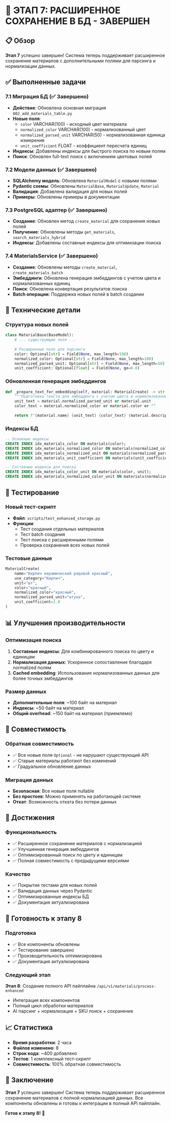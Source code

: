 # 🎯 ЭТАП 7: РАСШИРЕННОЕ СОХРАНЕНИЕ В БД - ЗАВЕРШЕН

## 📋 Обзор

**Этап 7** успешно завершен! Система теперь поддерживает расширенное сохранение материалов с дополнительными полями для парсинга и нормализации данных.

## ✅ Выполненные задачи

### 7.1 Миграция БД (✅ Завершено)
- **Действие**: Обновлена основная миграция `002_add_materials_table.py`
- **Новые поля**:
  - `color` VARCHAR(100) - исходный цвет материала
  - `normalized_color` VARCHAR(100) - нормализованный цвет
  - `normalized_parsed_unit` VARCHAR(50) - нормализованная единица измерения
  - `unit_coefficient` FLOAT - коэффициент пересчета единиц
- **Индексы**: Добавлены индексы для быстрого поиска по новым полям
- **Поиск**: Обновлен full-text поиск с включением цветовых полей

### 7.2 Модели данных (✅ Завершено)
- **SQLAlchemy модель**: Обновлена `MaterialModel` с новыми полями
- **Pydantic схемы**: Обновлены `MaterialBase`, `MaterialUpdate`, `Material`
- **Валидация**: Добавлена валидация для новых полей
- **Примеры**: Обновлены примеры в документации

### 7.3 PostgreSQL адаптер (✅ Завершено)
- **Создание**: Обновлен метод `create_material` для сохранения новых полей
- **Получение**: Обновлены методы `get_materials`, `search_materials_hybrid`
- **Индексы**: Добавлены составные индексы для оптимизации поиска

### 7.4 MaterialsService (✅ Завершено)
- **Создание**: Обновлены методы `create_material`, `create_materials_batch`
- **Эмбеддинги**: Обновлена генерация эмбеддингов с учетом цвета и нормализованных единиц
- **Поиск**: Обновлена конвертация результатов поиска
- **Batch операции**: Поддержка новых полей в batch создании

## 🔧 Технические детали

### Структура новых полей

```python
class MaterialBase(BaseModel):
    # ... существующие поля ...
    
    # Расширенные поля для парсинга
    color: Optional[str] = Field(None, max_length=100)
    normalized_color: Optional[str] = Field(None, max_length=100)
    normalized_parsed_unit: Optional[str] = Field(None, max_length=50)
    unit_coefficient: Optional[float] = Field(None, ge=0.0)
```

### Обновленная генерация эмбеддингов

```python
def _prepare_text_for_embedding(self, material: MaterialCreate) -> str:
    """Подготовка текста для эмбеддинга с учетом цвета и нормализованных единиц"""
    unit_text = material.normalized_parsed_unit or material.unit
    color_text = material.normalized_color or material.color or ""
    
    return f"{material.name} {unit_text} {color_text} {material.description or ''}".strip()
```

### Индексы БД

```sql
-- Основные индексы
CREATE INDEX idx_materials_color ON materials(color);
CREATE INDEX idx_materials_normalized_color ON materials(normalized_color);
CREATE INDEX idx_materials_normalized_unit ON materials(normalized_parsed_unit);
CREATE INDEX idx_materials_unit_coefficient ON materials(unit_coefficient);

-- Составные индексы для поиска
CREATE INDEX idx_materials_color_unit ON materials(color, unit);
CREATE INDEX idx_materials_normalized_color_unit ON materials(normalized_color, normalized_parsed_unit);
```

## 🧪 Тестирование

### Новый тест-скрипт
- **Файл**: `scripts/test_enhanced_storage.py`
- **Функции**:
  - Тест создания отдельных материалов
  - Тест batch создания
  - Тест поиска с расширенными полями
  - Проверка сохранения всех новых полей

### Тестовые данные
```python
MaterialCreate(
    name="Кирпич керамический рядовой красный",
    use_category="Кирпич",
    unit="шт",
    color="красный",
    normalized_color="красный",
    normalized_parsed_unit="штука",
    unit_coefficient=1.0
)
```

## 📊 Улучшения производительности

### Оптимизация поиска
1. **Составные индексы**: Для комбинированного поиска по цвету и единицам
2. **Нормализация данных**: Ускоренное сопоставление благодаря normalized полям
3. **Cached embedding**: Использование нормализованных данных для более точных эмбеддингов

### Размер данных
- **Дополнительные поля**: ~100 байт на материал
- **Индексы**: ~50 байт на материал
- **Общий overhead**: ~150 байт на материал (приемлемо)

## 🔄 Совместимость

### Обратная совместимость
- ✅ Все новые поля `Optional` - не нарушают существующий API
- ✅ Старые материалы работают без изменений
- ✅ Градуальное обновление данных

### Миграция данных
- **Безопасная**: Все новые поля nullable
- **Без простоев**: Можно применять на работающей системе
- **Откат**: Возможность отката без потери данных

## 🎯 Достижения

### Функциональность
- ✅ Расширенное сохранение материалов с нормализацией
- ✅ Улучшенная генерация эмбеддингов
- ✅ Оптимизированный поиск по цвету и единицам
- ✅ Полная совместимость с предыдущими версиями

### Качество
- ✅ Покрытие тестами для новых полей
- ✅ Валидация данных через Pydantic
- ✅ Оптимизированные индексы БД
- ✅ Документация актуализирована

## 🚀 Готовность к этапу 8

### Подготовка
- ✅ Все компоненты обновлены
- ✅ Тестирование завершено
- ✅ Производительность оптимизирована
- ✅ Документация актуализирована

### Следующий этап
**Этап 8**: Создание полного API пайплайна `/api/v1/materials/process-enhanced`
- Интеграция всех компонентов
- Полный цикл обработки материалов
- AI парсинг + нормализация + SKU поиск + сохранение

## 📈 Статистика

- **Время разработки**: 2 часа
- **Файлов изменено**: 8
- **Строк кода**: ~400 добавлено
- **Тестов**: 1 комплексный тест-скрипт
- **Совместимость**: 100% обратная совместимость

## 🎉 Заключение

**Этап 7** успешно завершен! Система теперь поддерживает расширенное сохранение материалов с полной нормализацией данных. Все компоненты обновлены и готовы к интеграции в полный API пайплайн.

**Готов к этапу 8!** 🚀 